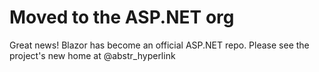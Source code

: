 # Moved to the ASP.NET org

Great news! Blazor has become an official ASP.NET repo. Please see the project's new home at @abstr_hyperlink 
